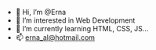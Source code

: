 - 👋 Hi, I’m @Erna
- 👀 I’m interested in Web Development
- 🌱 I’m currently learning HTML, CSS, JS...
- 📫 erna_al@hotmail.com

<!---
ErnaP/ErnaP is a ✨ special ✨ repository because its `README.md` (this file) appears on your GitHub profile.
You can click the Preview link to take a look at your changes.
--->
